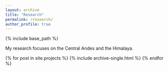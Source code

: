 ```yaml
---
layout: archive
title: "Research"
permalink: /research/
author_profile: true
---
```


{% include base_path %}

My research focuses on the Central Andes and the Himalaya.

{% for post in site.projects %}
  {% include archive-single.html %}
{% endfor %}
